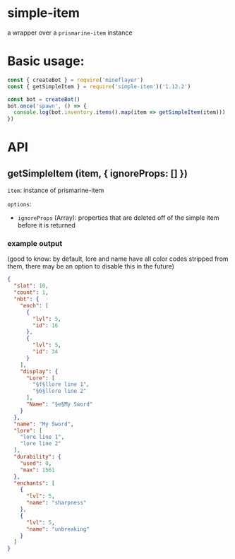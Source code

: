 # simple-item

a wrapper over a `prismarine-item` instance

# Basic usage:
```js
const { createBot } = require('mineflayer')
const { getSimpleItem } = require('simple-item')('1.12.2')

const bot = createBot()
bot.once('spawn', () => {
  console.log(bot.inventory.items().map(item => getSimpleItem(item)))
})
```

# API

## getSimpleItem (item, { ignoreProps: [] })

`item`: instance of prismarine-item

`options`:
- `ignoreProps` (Array<string>): properties that are deleted off of the simple item before it is returned

### example output
(good to know: by default, lore and name have all color codes stripped from them, there may be an option to disable this in the future)
```json
{
  "slot": 10,
  "count": 1,
  "nbt": {
    "ench": [
      {
        "lvl": 5,
        "id": 16
      },
      {
        "lvl": 5,
        "id": 34
      }
    ],
    "display": {
      "Lore": [
        "§f§llore line 1",
        "§6§llore line 2"
      ],
      "Name": "§e§My Sword"
    }
  },
  "name": "My Sword",
  "lore": [
    "lore line 1",
    "lore line 2"
  ],
  "durability": {
    "used": 0,
    "max": 1561
  },
  "enchants": [
    {
      "lvl": 5,
      "name": "sharpness"
    },
    {
      "lvl": 5,
      "name": "unbreaking"
    }
  ]
}
```
